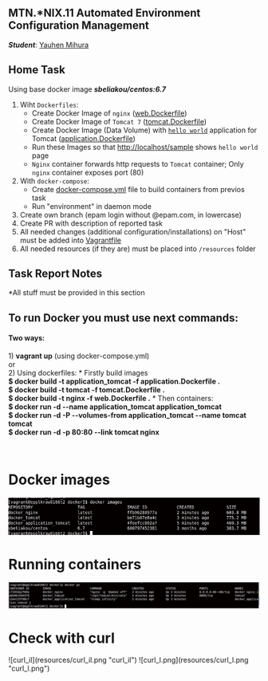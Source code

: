 MTN.*NIX.11 Automated Environment Configuration Management
---

***Student***: [Yauhen Mihura](https://upsa.epam.com/workload/employeeView.do?employeeId=4060741400038707325#emplTab=general)

Home Task
---

Using base docker image ***sbeliakou/centos:6.7***

1. Wiht ```Dockerfiles```:
    - Create Docker Image of ```nginx``` ([web.Dockerfile](/web.Dockerfile))
    - Create Docker Image of ```Tomcat 7``` ([tomcat.Dockerfile](/tomcat.Dockerfile))
    - Create Docker Image (Data Volume) with [```hello world```](https://tomcat.apache.org/tomcat-7.0-doc/appdev/sample/sample.war) application for Tomcat ([application.Dockerfile](application.Dockerfile))
    - Run these Images so that [http://localhost/sample](#yakor) shows ```hello world``` page
    - ```Nginx``` container forwards http requests to ```Tomcat``` container; Only ```nginx``` container exposes port (80)
2. With ```docker-compose```:
    - Create [docker-compose.yml](/docker-compose.yml) file to build containers from previos task
    - Run "environment" in daemon mode
3. Create own branch (epam login without @epam.com, in lowercase)
4. Create PR with description of reported task
5. All needed changes (additional configuration/installations) on "Host" must be added into [Vagrantfile](/Vagrantfile)
6. All needed resources (if they are) must be placed into ```/resources``` folder

Task Report Notes
---
*All stuff must be provided in this section

<h2>To run Docker you must use next commands:</h2>
<h4>Two ways:</h4>
1) <b>vagrant up</b> (using docker-compose.yml)
<br>or<br>
2) Using dockerfiles:
* Firstly build images
<br><b>$ docker build -t application_tomcat -f application.Dockerfile .</b>
<br><b>$ docker build -t tomcat -f tomcat.Dockerfile .</b>
<br><b>$ docker build -t nginx -f web.Dockerfile .</b>
* Then containers:
<br><b>$ docker run -d --name application_tomcat application_tomcat</b>
<br><b>$ docker run -d -P --volumes-from application_tomcat --name tomcat tomcat</b>
<br><b>$ docker run -d -p 80:80 --link tomcat nginx</b>

<br><h1>Docker images</h1>
![docker_imgs](resources/docker_imgs.png "docker_imgs")
<br><h1>Running containers</h1>
![docker_ps](resources/docker_ps.png "docker_ps")

<h1><a id="yakor">Check with curl</a></h1>
![curl_il](resources/curl_il.png "curl_il")
![curl_l.png](resources/curl_l.png "curl_l.png")







